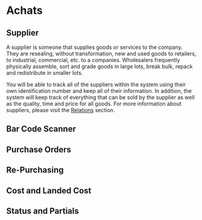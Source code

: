 # Achats

## Supplier

A supplier is someone that supplies goods or services to the company. They are resealing, without transformation, new and used goods to retailers, to industrial, commercial, etc. to a companies. Wholesalers frequently physically assemble, sort and grade goods in large lots, break bulk, repack and redistribute in smaller lots.

You will be able to track all of the suppliers within the system using their own identification number and keep all of their information. In addition, the system will keep track of everything that can be sold by the supplier as well as the quality, time and price for all goods. For more information about suppliers, please visit the [Relations](https://github.com/LeGroupeShift/guide.nex/tree/b8c091af98f699b9d3294a173a3b0496258418f3/features/Relations.md) section.

## Bar Code Scanner

## Purchase Orders

## Re-Purchasing

## Cost and Landed Cost

## Status and Partials

